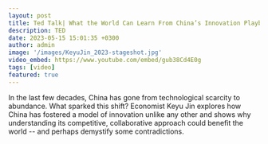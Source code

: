 ```yaml
---
layout: post
title: Ted Talk| What the World Can Learn From China’s Innovation Playbook, Keyu Jin
description: TED
date: 2023-05-15 15:01:35 +0300
author: admin
image: '/images/KeyuJin_2023-stageshot.jpg'
video_embed: https://www.youtube.com/embed/gub38Cd4E0g
tags: [video]
featured: true
---
```

In the last few decades, China has gone from technological scarcity to abundance. What sparked this shift? Economist Keyu Jin explores how China has fostered a model of innovation unlike any other and shows why understanding its competitive, collaborative approach could benefit the world -- and perhaps demystify some contradictions.
